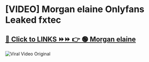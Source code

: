 
 # [VIDEO] Morgan elaine Onlyfans Leaked fxtec

## <h2><a href="https://clipsfans.com/Morgan_elaine&ref=git">🔗 Click to LINKS ⏩⏩ 👉 🟢 Morgan elaine </a></h2>

<a href="https://clipsfans.com/Morgan_elaine&ref=git" rel="nofollow" data-target="animated-image.originalLink"><img src="https://i.ibb.co.com/xMMVF88/686577567.gif" alt="Viral Video Original" style="max-width: 100%; display: inline-block;" data-target="animated-image.originalImage"></a>


